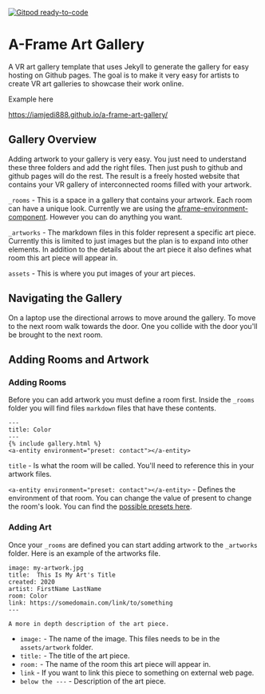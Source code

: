 [![Gitpod ready-to-code](https://img.shields.io/badge/Gitpod-ready--to--code-blue?logo=gitpod)](https://gitpod.io/#https://github.com/iamjedi888/a-frame-art-gallery)

# A-Frame Art Gallery

A VR art gallery template that uses Jekyll to generate the gallery for easy hosting on Github pages. The goal is to make it very easy for artists to create VR art galleries to showcase their work online. 

Example here

https://iamjedi888.github.io/a-frame-art-gallery/

## Gallery Overview

Adding artwork to your gallery is very easy. You just need to understand these three folders and add the right files. Then just push to github and github pages will do the rest. The result is a freely hosted website that contains your VR gallery of interconnected rooms filled with your artwork.

`_rooms` - This is a space in a gallery that contains your artwork. Each room can have a unique look. Currently we are using the [aframe-environment-component](https://github.com/supermedium/aframe-environment-component). However you can do anything you want. 

`_artworks` - The markdown files in this folder represent a specific art piece. Currently this is limited to just images but the plan is to expand into other elements. In addition to the details about the art piece it also defines what room this art piece will appear in.

`assets` - This is where you put images of your art pieces. 

## Navigating the Gallery

On a laptop use the directional arrows to move around the gallery. To move to the next room walk towards the door. One you collide with the door you'll be brought to the next room. 

## Adding Rooms and Artwork

### Adding Rooms

Before you can add artwork you must define a room first. Inside the `_rooms` folder you will find files `markdown` files that have these contents.

```
---
title: Color
---
{% include gallery.html %}
<a-entity environment="preset: contact"></a-entity>

```

`title` - Is what the room will be called. You'll need to reference this in your artwork files.

`<a-entity environment="preset: contact"></a-entity>` - Defines the environment of that room. You can change the value of present to change the room's look. You can find the [possible presets here](https://github.com/supermedium/aframe-environment-component#parameters).

### Adding Art

Once your `_rooms` are defined you can start adding artwork to the `_artworks` folder. Here is an example of the artworks file.

```---
image: my-artwork.jpg
title:  This Is My Art's Title
created: 2020
artist: FirstName LastName
room: Color
link: https://somedomain.com/link/to/something
---

A more in depth description of the art piece.

```
- `image:` - The name of the image. This files needs to be in the `assets/artwork` folder. 
- `title:` - The title of the art piece.
- `room:` - The name of the room this art piece will appear in.
- `link` - If you want to link this piece to something on external web page. 
- `below the ---` - Description of the art piece. 








